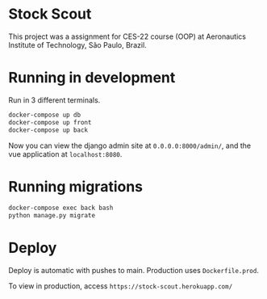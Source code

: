 # Stock Scout

This project was a assignment for CES-22 course (OOP) at Aeronautics Institute of Technology, São Paulo, Brazil.

# Running in development

Run in 3 different terminals.

```bash
docker-compose up db
docker-compose up front
docker-compose up back
```

Now you can view the django admin site at `0.0.0.0:8000/admin/`, and the vue application at `localhost:8080`. 

# Running migrations

```bash
docker-compose exec back bash
python manage.py migrate
```

# Deploy

Deploy is automatic with pushes to main. Production uses `Dockerfile.prod`.

To view in production, access `https://stock-scout.herokuapp.com/`
